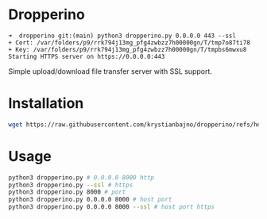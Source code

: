 # Dropperino
```
➜  dropperino git:(main) python3 dropperino.py 0.0.0.0 443 --ssl
+ Cert: /var/folders/p9/rrk794j13mg_pfg4zwbzz7h00000gn/T/tmp7o87ti78
+ Key: /var/folders/p9/rrk794j13mg_pfg4zwbzz7h00000gn/T/tmpbs6mwxu8
Starting HTTPS server on https://0.0.0.0:443
```

Simple upload/download file transfer server with SSL support.

# Installation
```bash
wget https://raw.githubusercontent.com/krystianbajno/dropperino/refs/heads/main/dropperino.py
```

# Usage 
```bash
python3 dropperino.py # 0.0.0.0 8000 http
python3 dropperino.py --ssl # https
python3 dropperino.py 8000 # port 
python3 dropperino.py 0.0.0.0 8000 # host port
python3 dropperino.py 0.0.0.0 8000 --ssl # host port https
```